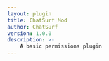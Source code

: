 ```yaml
---
layout: plugin
title: ChatSurf Mod
author: ChatSurf
version: 1.0.0
description: >-
    A basic permissions plugin
---
```

